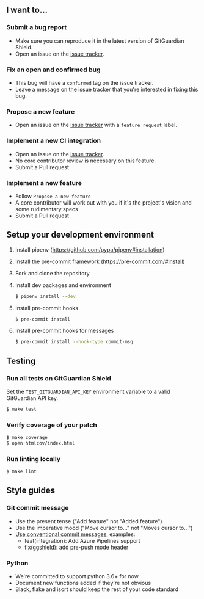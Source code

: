 ## I want to...

### Submit a bug report

- Make sure you can reproduce it in the latest version of GitGuardian Shield.
- Open an issue on the [issue tracker](https://github.com/GitGuardian/ggshield/issues).

### Fix an open and confirmed bug

- This bug will have a `confirmed` tag on the issue tracker.
- Leave a message on the issue tracker that you're interested in
  fixing this bug.

### Propose a new feature

- Open an issue on the [issue tracker](https://github.com/GitGuardian/ggshield/issues/new?assignees=&labels=feature+request&template=feature_request.md&title=Feature+Request) with a `feature request` label.

### Implement a new CI integration

- Open an issue on the [issue tracker](https://github.com/GitGuardian/ggshield/issues/new?assignees=&labels=CI+integration&template=feature_request.md&title=CI+Integration:).
- No core contributor review is necessary on this feature.
- Submit a Pull request

### Implement a new feature

- Follow `Propose a new feature`
- A core contributor will work out with you if it's the project's vision
  and some rudimentary specs
- Submit a Pull request

## Setup your development environment

1. Install pipenv (https://github.com/pypa/pipenv#installation)

1. Install the pre-commit framework (https://pre-commit.com/#install)

1. Fork and clone the repository

1. Install dev packages and environment

   ```sh
   $ pipenv install --dev
   ```

1. Install pre-commit hooks

   ```sh
   $ pre-commit install
   ```

1. Install pre-commit hooks for messages

   ```sh
   $ pre-commit install --hook-type commit-msg
   ```

## Testing

### Run all tests on GitGuardian Shield

Set the `TEST_GITGUARDIAN_API_KEY` environment variable to a valid GitGuardian API key.

```sh
$ make test
```

### Verify coverage of your patch

```sh
$ make coverage
$ open htmlcov/index.html
```

### Run linting locally

```sh
$ make lint
```

## Style guides

### Git commit message

- Use the present tense ("Add feature" not "Added feature")
- Use the imperative mood ("Move cursor to..." not "Moves cursor to...")
- [Use conventional commit messages](https://www.conventionalcommits.org/en/v1.0.0/#commit-message-with-scope), examples:
  - feat(integration): Add Azure Pipelines support
  - fix(ggshield): add pre-push mode header

### Python

- We're committed to support python 3.6+ for now
- Document new functions added if they're not obvious
- Black, flake and isort should keep the rest of your code standard
